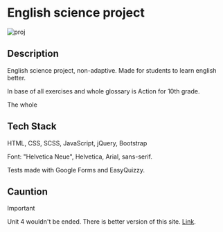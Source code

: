 # English science project 
![proj](https://github.com/artcevvv/English-school-proj/assets/97436298/fa3dfe4a-d7d3-450b-88c8-16d6e178ca9f)
## Description

English science project, non-adaptive. Made for students to learn english better. 

In base of all exercises and whole glossary is Action for 10th grade. 

The whole 

## Tech Stack
HTML, CSS, SCSS, JavaScript, jQuery, Bootstrap

Font: "Helvetica Neue", Helvetica, Arial, sans-serif.

Tests made with Google Forms and EasyQuizzy.

## Cauntion

> [!IMPORTANT]
> Unit 4 wouldn't be ended. There is better version of this site. [Link](https://github.com/artcevvv/english-school-project-react).


